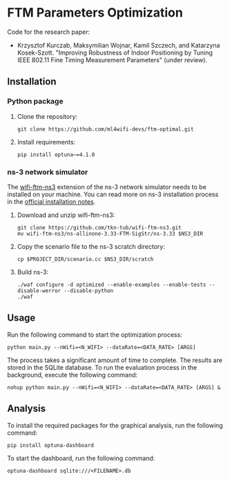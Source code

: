 # FTM Parameters Optimization

Code for the research paper:
- Krzysztof Kurczab, Maksymilian Wojnar, Kamil Szczech, and Katarzyna Kosek-Szott. "Improving Robustness of Indoor Positioning by Tuning IEEE 802.11 Fine Timing Measurement Parameters" (under review).

## Installation

### Python package

1. Clone the repository:
	```
	git clone https://github.com/ml4wifi-devs/ftm-optimal.git
	```
2. Install requirements:
	```
	pip install optuna~=4.1.0
	```

### ns-3 network simulator

The [wifi-ftm-ns3](https://github.com/tkn-tub/wifi-ftm-ns3) extension of the ns-3 network simulator needs to be installed on your machine. You can read more on ns-3 installation process in the [official installation notes](https://www.nsnam.org/wiki/Installation).

1. Download and unzip wifi-ftm-ns3:
	```
	git clone https://github.com/tkn-tub/wifi-ftm-ns3.git
	mv wifi-ftm-ns3/ns-allinone-3.33-FTM-SigStr/ns-3.33 $NS3_DIR
	```
2. Copy the scenario file to the ns-3 scratch directory:
	```
    cp $PROJECT_DIR/scenario.cc $NS3_DIR/scratch
    ```
3. Build ns-3:
	```
	./waf configure -d optimized --enable-examples --enable-tests --disable-werror --disable-python
	./waf
	```

## Usage

Run the following command to start the optimization process:

```
python main.py --nWifi=<N_WIFI> --dataRate=<DATA_RATE> [ARGS]
```

The process takes a significant amount of time to complete. The results are stored in the SQLite database.
To run the evaluation process in the background, execute the following command:

```
nohup python main.py --nWifi=<N_WIFI> --dataRate=<DATA_RATE> [ARGS] &
```

## Analysis

To install the required packages for the graphical analysis, run the following command:

```
pip install optuna-dashboard
```

To start the dashboard, run the following command:

```
optuna-dashboard sqlite:///<FILENAME>.db
```
